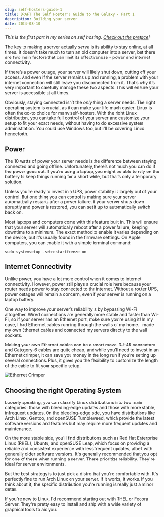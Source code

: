 ```yaml
---
slug: self-hosters-guide-1
title: DRAFT The Self Hoster's Guide to the Galaxy - Part 1
description: Building your server
date: 2024-08-10
---
```


*This is the first part in my series on self hosting. [Check out the preface](/blog/self-hosters-guide-preface)!*

The key to making a server actually *serve* is its ability to stay online, at all times. It doesn't take much to turn an old computer into a server, but there are two main factors that can limit its effectiveness - power and internet connectivity.

If there’s a power outage, your server will likely shut down, cutting off your access. And even if the server remains up and running, a problem with your internet connection will still leave you disconnected from it. That’s why it’s very important to carefully manage these two aspects. This will ensure your server is accessible at all times.

Obviously, staying connected isn’t the *only* thing a server needs. The right operating system is crucial, as it can make your life much easier. Linux is often the go-to choice for many self-hosters. With the right Linux distribution, you can take full control of your server and customize your setup to fit your exact needs, without having to do excessive system administration. You could use Windows too, but I'll be covering Linux henceforth.

## Power

The 10 watts of power your server needs is the difference between staying connected and going offline. Unfortunately, there’s not much you can do if the power goes out. If you’re using a laptop, you might be able to rely on the battery to keep things running for a short while, but that’s only a temporary solution.

Unless you’re ready to invest in a UPS, power stability is largely out of your control. But one thing you can control is making sure your server automatically restarts after a power failure. If your server shuts down abruptly and power is restored, you can set it up to automatically switch back on.

Most laptops and computers come with this feature built in. This will ensure that your server will automatically reboot after a power failure, keeping downtime to a minimum. The exact method to enable it varies depending on the device, but it’s usually found in the firmware settings. On Apple computers, you can enable it with a simple terminal command:

```
sudo systemsetup -setrestartfreeze on
```

## Internet Connectivity

Unlike power, you have a lot more control when it comes to internet connectivity. However, power still plays a crucial role here because your router needs power to stay connected to the internet. Without a router UPS, power outages will remain a concern, even if your server is running on a laptop battery.

One way to improve your server’s reliability is by bypassing Wi-Fi altogether. Wired connections are generally more stable and faster than Wi-Fi, so if your server has an Ethernet port, make sure you’re using it! In my case, I had Ethernet cables running through the walls of my home. I made my own Ethernet cables and connected my servers directly to the wall sockets.

Making your own Ethernet cables can be a smart move. RJ-45 connectors and Category-6 cables are quite cheap, and while you’ll need to invest in an Ethernet crimper, it can save you money in the long run if you’re setting up several connections. Plus, it gives you the flexibility to customize the length of the cable to fit your specific setup.

![Ethernet Crimper](/images/crimper.jpeg)

## Choosing the right Operating System

Loosely speaking, you can classify Linux distributions into two main categories: those with bleeding-edge updates and those with more stable, infrequent updates. On the bleeding-edge side, you have distributions like Arch Linux, Gentoo, and openSUSE Tumbleweed, which provide the latest software versions and features but may require more frequent updates and maintenance. 

On the more stable side, you'll find distributions such as Red Hat Enterprise Linux (RHEL), Ubuntu, and openSUSE Leap, which focus on providing a reliable and consistent experience with less frequent updates, albeit with generally older software versions. It's generally recommended that you opt for one of these when running a server. These prioritize reliability. They're ideal for server environments.

But the best strategy is to just pick a distro that you're comfortable with. It's perfectly fine to run Arch Linux on your server. If it works, it works. If you think about it, the specific distribution you're running is really just a minor detail.

If you're new to Linux, I'd recommend starting out with RHEL or Fedora Server. They're pretty easy to install and ship with a wide variety of graphical tools to aid you.
